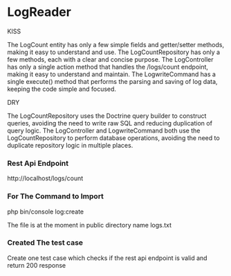 # LogReader

KISS

The LogCount entity has only a few simple fields and getter/setter methods, making it easy to understand and use.
The LogCountRepository has only a few methods, each with a clear and concise purpose.
The LogController has only a single action method that handles the /logs/count endpoint, making it easy to understand and maintain.
The LogwriteCommand has a single execute() method that performs the parsing and saving of log data, keeping the code simple and focused.

DRY

The LogCountRepository uses the Doctrine query builder to construct queries, avoiding the need to write raw SQL and reducing duplication of query logic.
The LogController and LogwriteCommand both use the LogCountRepository to perform database operations, avoiding the need to duplicate repository logic in multiple places.
<h3>Rest Api Endpoint</h3>

<p>http://localhost/logs/count</p>


<h3>For The Command to Import</h3>

<p>php bin/console log:create</p>

The file is at the moment in public directory name logs.txt

<h3>Created The test case</h3>

Create one test case which checks if the rest api endpoint is valid and return 200 response
